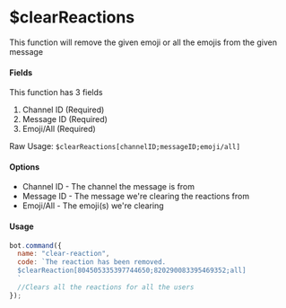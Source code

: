 # $clearReactions

This function will remove the given emoji or all the emojis from the given message

#### Fields

This function has 3 fields

1. Channel ID \(Required\)
2. Message ID \(Required\)
3. Emoji/All \(Required\)

Raw Usage: `$clearReactions[channelID;messageID;emoji/all]`

#### Options

* Channel  ID - The channel the message is from
* Message ID - The message we're clearing the reactions from
* Emoji/All - The emoji\(s\) we're clearing

#### Usage

```javascript
bot.command({
  name: "clear-reaction",
  code: `The reaction has been removed.
  $clearReaction[804505335397744650;820290083395469352;all]
  `
  //Clears all the reactions for all the users
});
```





